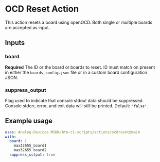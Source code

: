 # OCD Reset Action

This action resets a board using openOCD. Both single or multiple boards are accepted as input.

## Inputs

### board

**Required** The ID or the board or boards to reset. ID must match on present in either the `boards_config.json` file or in a custom board configuration JSON.

### suppress_output

Flag used to indicate that console stdout data should be suppressed. Console stderr, error, and exit data will still be printed. Default: `"false"`.


## Example usage

```yaml
uses: Analog-Devices-MSDK/btm-ci-scripts/actions/ocdreset@main
with:
  board: |
    max32655_board1
    max32655_board2
  suppress_output: true
```